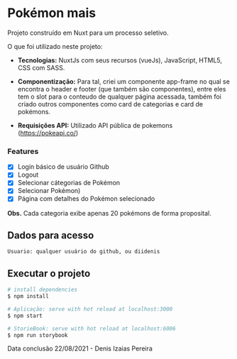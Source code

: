 # Pokémon mais 

Projeto construído em Nuxt para um processo seletivo.

O que foi utilizado neste projeto:

- **Tecnologias:** NuxtJs com seus recursos (vueJs), JavaScript, HTML5, CSS com SASS.

- **Componentização:** Para tal, criei um componente app-frame no qual se encontra o header e footer (que também são componentes), entre eles tem o slot para o conteudo de qualquer página acessada, também foi criado outros componentes como card de categorias e card de pokémons.

- **Requisições API:** Utilizado API pública de pokemons (https://pokeapi.co/)


### Features

- [x] Login básico de usuário Github
- [x] Logout 
- [x] Selecionar cátegorias de Pokémon
- [x] Selecionar Pokémon)
- [x] Página com detalhes do Pokémon selecionado

**Obs.** Cada categoria exibe apenas 20 pokémons de forma proposital.

## Dados para acesso

    Usuario: qualquer usuário do github, ou diidenis
    

## Executar o projeto

```bash
# install dependencies
$ npm install

# Aplicação: serve with hot reload at localhost:3000
$ npm start

# StorieBook: serve with hot reload at localhost:6006
$ npm run storybook
```


Data conclusão 22/08/2021 - Denis Izaias Pereira
